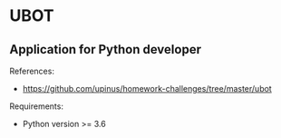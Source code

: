# UBOT
Application for Python developer
---
References:
- https://github.com/upinus/homework-challenges/tree/master/ubot

Requirements:
- Python version >= 3.6
